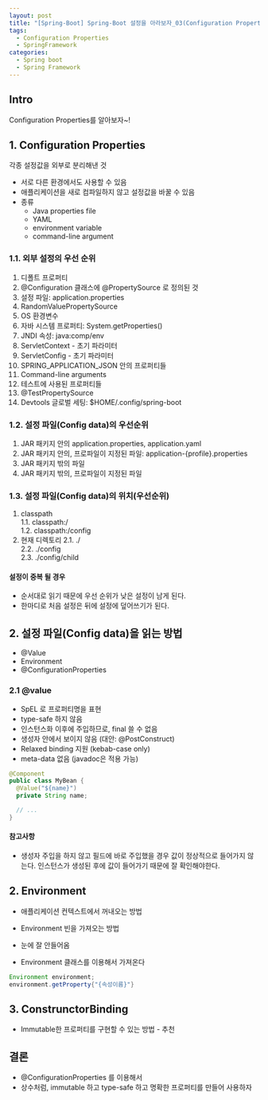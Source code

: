 ```yaml
---
layout: post
title: "[Spring-Boot] Spring-Boot 설정을 아라보자_03(Configuration Properties)"
tags: 
  - Configuration Properties
  - SpringFramework
categories:
  - Spring boot
  - Spring Framework
---
```


## Intro
Configuration Properties를 알아보자~!


## 1. Configuration Properties
각종 설정값을 외부로 분리해낸 것
- 서로 다른 환경에서도 사용할 수 있음
- 애플리케이션을 새로 컴파일하지 않고 설정값을 바꿀 수 있음
- 종류
  - Java properties file
  - YAML
  - environment variable
  - command-line argument

### 1.1. 외부 설정의 우선 순위
1. 디폴트 프로퍼티
2. @Configuration 클래스에 @PropertySource 로 정의된 것
3. 설정 파일: application.properties
4. RandomValuePropertySource
5. OS 환경변수
6. 자바 시스템 프로퍼티: System.getProperties()
7. JNDI 속성: java:comp/env
8. ServletContext - 초기 파라미터
9. ServletConfig - 초기 파라미터
10. SPRING_APPLICATION_JSON 안의 프로퍼티들
11. Command-line arguments
12. 테스트에 사용된 프로퍼티들
13. @TestPropertySource
14. Devtools 글로벌 세팅: $HOME/.config/spring-boot


### 1.2. 설정 파일(Config data)의 우선순위
1. JAR 패키지 안의 application.properties, application.yaml
2. JAR 패키지 안의, 프로파일이 지정된 파일: application-{profile}.properties
3. JAR 패키지 밖의 파일
4. JAR 패키지 밖의, 프로파일이 지정된 파일

### 1.3. 설정 파일(Config data)의 위치(우선순위)
1. classpath<br/>
1.1. classpath:/<br/>
1.2. classpath:/config
2. 현재 디렉토리
2.1. ./<br/>
2.2. ./config<br/>
2.3. ./config/child

#### 설정이 중복 될 경우
- 순서대로 읽기 때문에 우선 순위가 낮은 설정이 남게 된다.
- 한마디로 처음 설정은 뒤에 설정에 덮어쓰기가 된다.


## 2. 설정 파일(Config data)을 읽는 방법
- @Value
- Environment
- @ConfigurationProperties


### 2.1 @value
- SpEL 로 프로퍼티명을 표현
- type-safe 하지 않음
- 인스턴스화 이후에 주입하므로, final 쓸 수 없음
- 생성자 안에서 보이지 않음 (대안: @PostConstruct)
- Relaxed binding 지원 (kebab-case only)
- meta-data 없음 (javadoc은 적용 가능)

```java
@Component
public class MyBean {
  @Value("${name}")
  private String name;

  // ...
}
```
#### 참고사항
- 생성자 주입을 하지 않고 필드에 바로 주입했을 경우 값이 정상적으로 들어가지 않는다. 인스턴스가 생성된 후에 값이 들어가기 때문에 잘 확인해야한다.


## 2. Environment
- 애플리케이션 컨텍스트에서 꺼내오는 방법
- Environment 빈을 가져오는 방법
- 눈에 잘 안들어옴

- Environment 클래스를 이용해서 가져온다
```java
Environment environment;
environment.getProperty{"{속성이름}"}
```


## 3. ConstrunctorBinding
- Immutable한 프로퍼티를 구현할 수 있는 방법 - 추천
  

## 결론 
- @ConfigurationProperties 를 이용해서
- 상수처럼, immutable 하고 type-safe 하고 명확한 프로퍼티를 만들어 사용하자